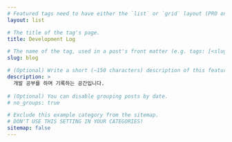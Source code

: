 ```yaml
---
# Featured tags need to have either the `list` or `grid` layout (PRO only).
layout: list

# The title of the tag's page.
title: Development Log

# The name of the tag, used in a post's front matter (e.g. tags: [<slug>]).
slug: blog

# (Optional) Write a short (~150 characters) description of this featured tag.
description: > 
  개발 공부를 하며 기록하는 공간입니다.
  
# (Optional) You can disable grouping posts by date.
# no_groups: true

# Exclude this example category from the sitemap.
# DON'T USE THIS SETTING IN YOUR CATEGORIES!
sitemap: false
---
```

